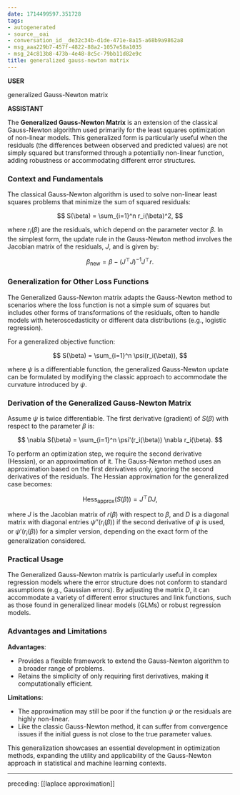 ```yaml
---
date: 1714499597.351728
tags:
- autogenerated
- source__oai
- conversation_id__de32c34b-d1de-471e-8a15-a68b9a9862a8
- msg_aaa229b7-457f-4822-88a2-1057e58a1035
- msg_24c813b8-473b-4e48-8c5c-79bb11d82e9c
title: generalized gauss-newton matrix
---
```



**USER**

generalized Gauss-Newton matrix


**ASSISTANT**

The **Generalized Gauss-Newton Matrix** is an extension of the classical Gauss-Newton algorithm used primarily for the least squares optimization of non-linear models. This generalized form is particularly useful when the residuals (the differences between observed and predicted values) are not simply squared but transformed through a potentially non-linear function, adding robustness or accommodating different error structures.

### Context and Fundamentals

The classical Gauss-Newton algorithm is used to solve non-linear least squares problems that minimize the sum of squared residuals:

$$
S(\beta) = \sum_{i=1}^n r_i(\beta)^2,
$$

where $r_i(\beta)$ are the residuals, which depend on the parameter vector $\beta$. In the simplest form, the update rule in the Gauss-Newton method involves the Jacobian matrix of the residuals, $J$, and is given by:

$$
\beta_{\text{new}} = \beta - (J^\top J)^{-1} J^\top r.
$$

### Generalization for Other Loss Functions

The Generalized Gauss-Newton matrix adapts the Gauss-Newton method to scenarios where the loss function is not a simple sum of squares but includes other forms of transformations of the residuals, often to handle models with heteroscedasticity or different data distributions (e.g., logistic regression).

For a generalized objective function:

$$
S(\beta) = \sum_{i=1}^n \psi(r_i(\beta)),
$$

where $\psi$ is a differentiable function, the generalized Gauss-Newton update can be formulated by modifying the classic approach to accommodate the curvature introduced by $\psi$. 

### Derivation of the Generalized Gauss-Newton Matrix

Assume $\psi$ is twice differentiable. The first derivative (gradient) of $S(\beta)$ with respect to the parameter $\beta$ is:

$$
\nabla S(\beta) = \sum_{i=1}^n \psi'(r_i(\beta)) \nabla r_i(\beta).
$$

To perform an optimization step, we require the second derivative (Hessian), or an approximation of it. The Gauss-Newton method uses an approximation based on the first derivatives only, ignoring the second derivatives of the residuals. The Hessian approximation for the generalized case becomes:

$$
\text{Hess}_\text{approx}(S(\beta)) = J^\top D J,
$$

where $J$ is the Jacobian matrix of $r(\beta)$ with respect to $\beta$, and $D$ is a diagonal matrix with diagonal entries $\psi''(r_i(\beta))$ if the second derivative of $\psi$ is used, or $\psi'(r_i(\beta))$ for a simpler version, depending on the exact form of the generalization considered.

### Practical Usage

The Generalized Gauss-Newton matrix is particularly useful in complex regression models where the error structure does not conform to standard assumptions (e.g., Gaussian errors). By adjusting the matrix $D$, it can accommodate a variety of different error structures and link functions, such as those found in generalized linear models (GLMs) or robust regression models.

### Advantages and Limitations

**Advantages**:
- Provides a flexible framework to extend the Gauss-Newton algorithm to a broader range of problems.
- Retains the simplicity of only requiring first derivatives, making it computationally efficient.

**Limitations**:
- The approximation may still be poor if the function $\psi$ or the residuals are highly non-linear.
- Like the classic Gauss-Newton method, it can suffer from convergence issues if the initial guess is not close to the true parameter values.

This generalization showcases an essential development in optimization methods, expanding the utility and applicability of the Gauss-Newton approach in statistical and machine learning contexts.


---

preceding: [[laplace approximation]]